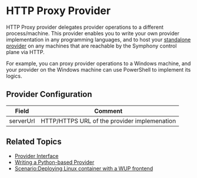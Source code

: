 # HTTP Proxy Provider

HTTP Proxy provider delegates provider operations to a different process/machine. This provider enables you to write your own provider implementation in any programming languages, and to host your [standalone provider](./standalone_providers.md) on any machines that are reachable by the Symphony control plane via HTTP.

For example, you can proxy provider operations to a Windows machine, and your provider on the Windows machine can use PowerShell to implement its logics.

## Provider Configuration

| Field | Comment |
|--------|--------|
| serverUrl | HTTP/HTTPS URL of the provider implemenation|


## Related Topics

* [Provider Interface](./provider_interface.md)
* [Writing a Python-based Provider](./python_provider.md)
* [Scenario:Deploying Linux container with a WUP frontend](../scenarios/linux-with-uwp-frontend.md)